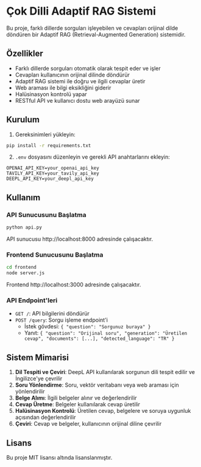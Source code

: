 # Çok Dilli Adaptif RAG Sistemi

Bu proje, farklı dillerde sorguları işleyebilen ve cevapları orijinal dilde döndüren bir Adaptif RAG (Retrieval-Augmented Generation) sistemidir.

## Özellikler

- Farklı dillerde sorguları otomatik olarak tespit eder ve işler
- Cevapları kullanıcının orijinal dilinde döndürür
- Adaptif RAG sistemi ile doğru ve ilgili cevaplar üretir
- Web araması ile bilgi eksikliğini giderir
- Halüsinasyon kontrolü yapar
- RESTful API ve kullanıcı dostu web arayüzü sunar

## Kurulum

1. Gereksinimleri yükleyin:

```bash
pip install -r requirements.txt
```

2. `.env` dosyasını düzenleyin ve gerekli API anahtarlarını ekleyin:

```
OPENAI_API_KEY=your_openai_api_key
TAVILY_API_KEY=your_tavily_api_key
DEEPL_API_KEY=your_deepl_api_key
```

## Kullanım

### API Sunucusunu Başlatma

```bash
python api.py
```

API sunucusu http://localhost:8000 adresinde çalışacaktır.

### Frontend Sunucusunu Başlatma

```bash
cd frontend
node server.js
```

Frontend http://localhost:3000 adresinde çalışacaktır.

### API Endpoint'leri

- `GET /`: API bilgilerini döndürür
- `POST /query`: Sorgu işleme endpoint'i
  - İstek gövdesi: `{ "question": "Sorgunuz buraya" }`
  - Yanıt: `{ "question": "Orijinal soru", "generation": "Üretilen cevap", "documents": [...], "detected_language": "TR" }`

## Sistem Mimarisi

1. **Dil Tespiti ve Çeviri**: DeepL API kullanılarak sorgunun dili tespit edilir ve İngilizce'ye çevrilir
2. **Soru Yönlendirme**: Soru, vektör veritabanı veya web araması için yönlendirilir
3. **Belge Alımı**: İlgili belgeler alınır ve değerlendirilir
4. **Cevap Üretme**: Belgeler kullanılarak cevap üretilir
5. **Halüsinasyon Kontrolü**: Üretilen cevap, belgelere ve soruya uygunluk açısından değerlendirilir
6. **Çeviri**: Cevap ve belgeler, kullanıcının orijinal diline çevrilir

## Lisans

Bu proje MIT lisansı altında lisanslanmıştır. 
